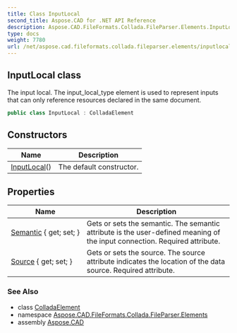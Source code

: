 ```yaml
---
title: Class InputLocal
second_title: Aspose.CAD for .NET API Reference
description: Aspose.CAD.FileFormats.Collada.FileParser.Elements.InputLocal class. The input local. The input_local_type element is used to represent inputs that can only reference resources declared in the same document
type: docs
weight: 7780
url: /net/aspose.cad.fileformats.collada.fileparser.elements/inputlocal/
---
```

## InputLocal class

The input local. The input_local_type element is used to represent inputs that can only reference resources declared in the same document.

```csharp
public class InputLocal : ColladaElement
```

## Constructors

| Name | Description |
| --- | --- |
| [InputLocal](inputlocal/)() | The default constructor. |

## Properties

| Name | Description |
| --- | --- |
| [Semantic](../../aspose.cad.fileformats.collada.fileparser.elements/inputlocal/semantic/) { get; set; } | Gets or sets the semantic. The semantic attribute is the user-defined meaning of the input connection. Required attribute. |
| [Source](../../aspose.cad.fileformats.collada.fileparser.elements/inputlocal/source/) { get; set; } | Gets or sets the source. The source attribute indicates the location of the data source. Required attribute. |

### See Also

* class [ColladaElement](../colladaelement/)
* namespace [Aspose.CAD.FileFormats.Collada.FileParser.Elements](../../aspose.cad.fileformats.collada.fileparser.elements/)
* assembly [Aspose.CAD](../../)


